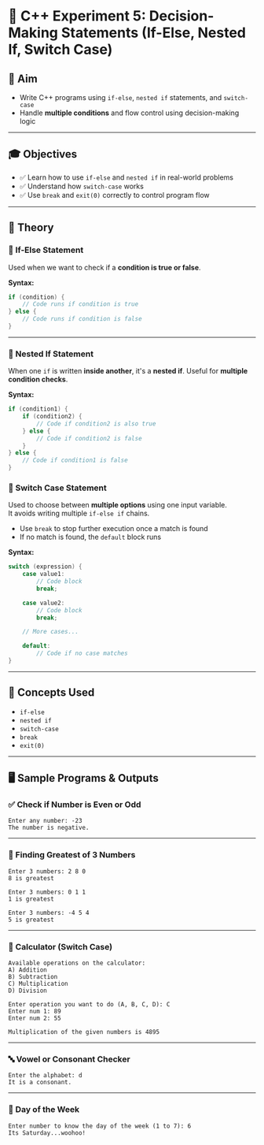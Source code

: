 # 🧠 C++ Experiment 5: Decision-Making Statements (If-Else, Nested If, Switch Case)

## 🎯 Aim

- Write C++ programs using `if-else`, `nested if` statements, and `switch-case`  
- Handle **multiple conditions** and flow control using decision-making logic

---

## 🎓 Objectives

- ✅ Learn how to use `if-else` and `nested if` in real-world problems  
- ✅ Understand how `switch-case` works  
- ✅ Use `break` and `exit(0)` correctly to control program flow  

---

## 📖 Theory

### 🔹 If-Else Statement

Used when we want to check if a **condition is true or false**.

**Syntax:**
```cpp
if (condition) {
    // Code runs if condition is true
} else {
    // Code runs if condition is false
}
```

---

### 🔹 Nested If Statement

When one `if` is written **inside another**, it's a **nested if**. Useful for **multiple condition checks**.

**Syntax:**
```cpp
if (condition1) {
    if (condition2) {
        // Code if condition2 is also true
    } else {
        // Code if condition2 is false
    }
} else {
    // Code if condition1 is false
}
```
### 🔹 Switch Case Statement

Used to choose between **multiple options** using one input variable.  
It avoids writing multiple `if-else if` chains.

- Use `break` to stop further execution once a match is found
- If no match is found, the `default` block runs

**Syntax:**
```cpp
switch (expression) {
    case value1:
        // Code block 
        break;

    case value2:
        // Code block
        break;

    // More cases...

    default:
        // Code if no case matches
}
```

---

## 🧠 Concepts Used

- `if-else`  
- `nested if`  
- `switch-case`  
- `break`  
- `exit(0)`

---

## 🖥️ Sample Programs & Outputs

### ✅ Check if Number is Even or Odd
```
Enter any number: -23  
The number is negative.
```

---

### 🔺 Finding Greatest of 3 Numbers
```
Enter 3 numbers: 2 8 0  
8 is greatest

Enter 3 numbers: 0 1 1  
1 is greatest

Enter 3 numbers: -4 5 4  
5 is greatest
```

---

### 🧮 Calculator (Switch Case)
```
Available operations on the calculator:  
A) Addition  
B) Subtraction  
C) Multiplication  
D) Division  

Enter operation you want to do (A, B, C, D): C  
Enter num 1: 89  
Enter num 2: 55  

Multiplication of the given numbers is 4895
```

---

### 🔤 Vowel or Consonant Checker
```
Enter the alphabet: d  
It is a consonant.
```

---

### 📅 Day of the Week
```
Enter number to know the day of the week (1 to 7): 6  
Its Saturday...woohoo!
```
